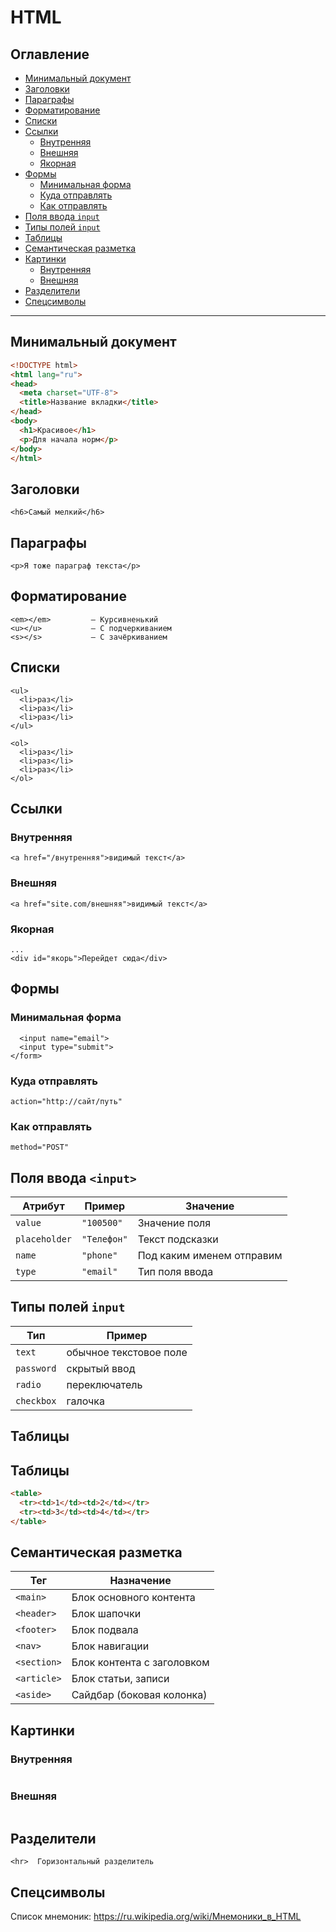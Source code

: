 # HTML

## Оглавление

- [Минимальный документ](#%D0%9C%D0%B8%D0%BD%D0%B8%D0%BC%D0%B0%D0%BB%D1%8C%D0%BD%D1%8B%D0%B9-%D0%B4%D0%BE%D0%BA%D1%83%D0%BC%D0%B5%D0%BD%D1%82)
- [Заголовки](#%D0%97%D0%B0%D0%B3%D0%BE%D0%BB%D0%BE%D0%B2%D0%BA%D0%B8)
- [Параграфы](#%D0%9F%D0%B0%D1%80%D0%B0%D0%B3%D1%80%D0%B0%D1%84%D1%8B)
- [Форматирование](#%D0%A4%D0%BE%D1%80%D0%BC%D0%B0%D1%82%D0%B8%D1%80%D0%BE%D0%B2%D0%B0%D0%BD%D0%B8%D0%B5)
- [Списки](#%D0%A1%D0%BF%D0%B8%D1%81%D0%BA%D0%B8)
- [Ссылки](#%D0%A1%D1%81%D1%8B%D0%BB%D0%BA%D0%B8)
  - [Внутренняя](#%D0%92%D0%BD%D1%83%D1%82%D1%80%D0%B5%D0%BD%D0%BD%D1%8F%D1%8F)
  - [Внешняя](#%D0%92%D0%BD%D0%B5%D1%88%D0%BD%D1%8F%D1%8F)
  - [Якорная](#%D0%AF%D0%BA%D0%BE%D1%80%D0%BD%D0%B0%D1%8F)
- [Формы](#%D0%A4%D0%BE%D1%80%D0%BC%D1%8B)
  - [Минимальная форма](#%D0%9C%D0%B8%D0%BD%D0%B8%D0%BC%D0%B0%D0%BB%D1%8C%D0%BD%D0%B0%D1%8F-%D1%84%D0%BE%D1%80%D0%BC%D0%B0)
  - [Куда отправлять](#%D0%9A%D1%83%D0%B4%D0%B0-%D0%BE%D1%82%D0%BF%D1%80%D0%B0%D0%B2%D0%BB%D1%8F%D1%82%D1%8C)
  - [Как отправлять](#%D0%9A%D0%B0%D0%BA-%D0%BE%D1%82%D0%BF%D1%80%D0%B0%D0%B2%D0%BB%D1%8F%D1%82%D1%8C)
- [Поля ввода `input`](#%D0%9F%D0%BE%D0%BB%D1%8F-%D0%B2%D0%B2%D0%BE%D0%B4%D0%B0-input)
- [Типы полей `input`](#%D0%A2%D0%B8%D0%BF%D1%8B-%D0%BF%D0%BE%D0%BB%D0%B5%D0%B9-input)
- [Таблицы](#%D0%A2%D0%B0%D0%B1%D0%BB%D0%B8%D1%86%D1%8B)
- [Семантическая разметка](#%D0%A1%D0%B5%D0%BC%D0%B0%D0%BD%D1%82%D0%B8%D1%87%D0%B5%D1%81%D0%BA%D0%B0%D1%8F-%D1%80%D0%B0%D0%B7%D0%BC%D0%B5%D1%82%D0%BA%D0%B0)
- [Картинки](#%D0%9A%D0%B0%D1%80%D1%82%D0%B8%D0%BD%D0%BA%D0%B8)
  - [Внутренняя](#%D0%92%D0%BD%D1%83%D1%82%D1%80%D0%B5%D0%BD%D0%BD%D1%8F%D1%8F-1)
  - [Внешняя](#%D0%92%D0%BD%D0%B5%D1%88%D0%BD%D1%8F%D1%8F-1)
- [Разделители](#%D0%A0%D0%B0%D0%B7%D0%B4%D0%B5%D0%BB%D0%B8%D1%82%D0%B5%D0%BB%D0%B8)
- [Спецсимволы](#%D0%A1%D0%BF%D0%B5%D1%86%D1%81%D0%B8%D0%BC%D0%B2%D0%BE%D0%BB%D1%8B)

---

## Минимальный документ

```html
<!DOCTYPE html>
<html lang="ru">
<head>
  <meta charset="UTF-8">
  <title>Название вкладки</title>
</head>
<body>
  <h1>Красивое</h1>
  <p>Для начала норм</p>
</body>
</html>
```

## Заголовки

```<h1>Самый крутой</h1>
<h6>Самый мелкий</h6>
```

## Параграфы

```<p>Я параграф текста</p>
<p>Я тоже параграф текста</p>
```

## Форматирование

```<strong></strong>  — Полужирненький  
<em></em>         — Курсивненький  
<u></u>           — С подчеркиванием  
<s></s>           — С зачёркиванием
```

## Списки

```
<ul>
  <li>раз</li>
  <li>раз</li>
  <li>раз</li>
</ul>

<ol>
  <li>раз</li>
  <li>раз</li>
  <li>раз</li>
</ol>
```

## Ссылки

### Внутренняя

```
<a href="/внутренняя">видимый текст</a>
```

### Внешняя

```
<a href="site.com/внешняя">видимый текст</a>
```

### Якорная

```<a href="#якорь">видимый текст</a>
...
<div id="якорь">Перейдет сюда</div>
```

## Формы

### Минимальная форма

```<form action="https://httpbin.org/get">
  <input name="email">
  <input type="submit">
</form>
```

### Куда отправлять

```action="/endpoint"
action="http://сайт/путь"
```

### Как отправлять

```method="GET"
method="POST"
```

## Поля ввода `<input>`

| Атрибут       | Пример      | Значение                  |
| ------------- | ----------- | ------------------------- |
| `value`       | `"100500"`  | Значение поля             |
| `placeholder` | `"Телефон"` | Текст подсказки           |
| `name`        | `"phone"`   | Под каким именем отправим |
| `type`        | `"email"`   | Тип поля ввода            |

## Типы полей `input`

| Тип        | Пример                 |
| ---------- | ---------------------- |
| `text`     | обычное текстовое поле |
| `password` | скрытый ввод           |
| `radio`    | переключатель          |
| `checkbox` | галочка                |


## Таблицы

## Таблицы

```html
<table>
  <tr><td>1</td><td>2</td></tr>
  <tr><td>3</td><td>4</td></tr>
</table>
```

## Семантическая разметка

| Тег         | Назначение                 |
| ----------- | -------------------------- |
| `<main>`    | Блок основного контента    |
| `<header>`  | Блок шапочки               |
| `<footer>`  | Блок подвала               |
| `<nav>`     | Блок навигации             |
| `<section>` | Блок контента с заголовком |
| `<article>` | Блок статьи, записи        |
| `<aside>`   | Сайдбар (боковая колонка)  |

## Картинки

### Внутренняя

```<img src="/внутренняя.png" />
```

### Внешняя

```<img src="http://site.com/внешняя.png" />
```

## Разделители

```<br>  Перенос строки
<hr>  Горизонтальный разделитель
```

## Спецсимволы

Список мнемоник: https://ru.wikipedia.org/wiki/Мнемоники_в_HTML


